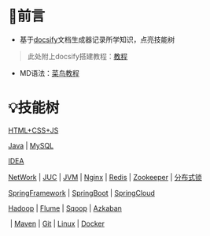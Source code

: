 # 🤝前言

- 基于[docsify](https://docsify.js.org/#/zh-cn/)文档生成器记录所学知识，点亮技能树

> 此处附上docsify搭建教程：[教程](/搭建Docsify到GitHub)

- MD语法：[菜鸟教程](https://www.runoob.com/markdown/md-tutorial.html)

# 💡技能树

[HTML+CSS+JS](/View/1.HTML+CSS+JS/README)

[Java](/Java/README)	|	[MySQL](/MySQL/README)

[IDEA](/IDEA/README)



[NetWork](/NetWork/README)	|	[JUC](/JUC/README)	|	[JVM](/JVM/README)	|	[Nginx](/Nginx/README)	|	[Redis](/Redis/README)	|	[Zookeeper](/Zookeeper/README)	|	[分布式锁](/Other/分布式锁)

[SpringFramework](/Spring/SpringFramework)	|	[SpringBoot](/Spring/SpringBoot)	|	[SpringCloud](/Spring/SpringCloud/README)

[Hadoop](/Hadoop/README)	|	[Flume](/Flume/Flume)	|	[Sqoop](/Sqoop/Sqoop)	|	[Azkaban](Azkaban/Azkaban)





​	|	[Maven](/Maven/Maven)	|	[Git](/Git/Git)	|	[Linux](/Linux/README)	|	[Docker](/Docker/README)

​				

















